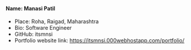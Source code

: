 #### Name: Manasi Patil
- Place: Roha, Raigad, Maharashtra
- Bio: Software Engineer
- GitHub: itsmnsi
- Portfolio website link: https://itsmnsi.000webhostapp.com/portfolio/

